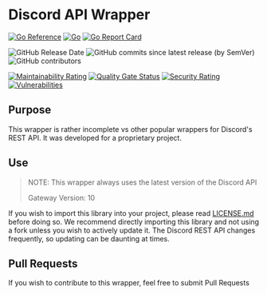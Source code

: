 # Discord API Wrapper

[![Go Reference](https://pkg.go.dev/badge/github.com/veteran-software/discord-api-wrapper.svg)](https://pkg.go.dev/github.com/veteran-software/discord-api-wrapper)
[![Go](https://img.shields.io/github/go-mod/go-version/veteran-software/discord-api-wrapper)](https://go.dev/doc/devel/release#go1.17)
[![Go Report Card](https://goreportcard.com/badge/github.com/veteran-software/discord-api-wrapper)](https://goreportcard.com/report/github.com/veteran-software/discord-api-wrapper)

![GitHub Release Date](https://img.shields.io/github/release-date/veteran-software/discord-api-wrapper)
![GitHub commits since latest release (by SemVer)](https://img.shields.io/github/commits-since/veteran-software/discord-api-wrapper/latest/main)
![GitHub contributors](https://img.shields.io/github/contributors/veteran-software/discord-api-wrapper)

[![Maintainability Rating](https://sonarcloud.io/api/project_badges/measure?project=veteran-software_discord-api-wrapper&metric=sqale_rating)](https://sonarcloud.io/summary/new_code?id=veteran-software_discord-api-wrapper)
[![Quality Gate Status](https://sonarcloud.io/api/project_badges/measure?project=veteran-software_discord-api-wrapper&metric=alert_status)](https://sonarcloud.io/summary/new_code?id=veteran-software_discord-api-wrapper)
[![Security Rating](https://sonarcloud.io/api/project_badges/measure?project=veteran-software_discord-api-wrapper&metric=security_rating)](https://sonarcloud.io/summary/new_code?id=veteran-software_discord-api-wrapper)
[![Vulnerabilities](https://sonarcloud.io/api/project_badges/measure?project=veteran-software_discord-api-wrapper&metric=vulnerabilities)](https://sonarcloud.io/summary/new_code?id=veteran-software_discord-api-wrapper)

## Purpose

This wrapper is rather incomplete vs other popular wrappers for Discord's REST API. It was developed for a proprietary
project.

## Use

> NOTE:  This wrapper always uses the latest version of the Discord API
>
>  Gateway Version: 10

If you wish to import this library into your project, please
read [LICENSE.md](https://github.com/veteran-software/discord-api-wrapper/blob/main/LICENSE.md)
before doing so. We recommend directly importing this library and not using a fork unless you wish to actively update
it. The Discord REST API changes frequently, so updating can be daunting at times.

## Pull Requests

If you wish to contribute to this wrapper, feel free to submit Pull Requests

